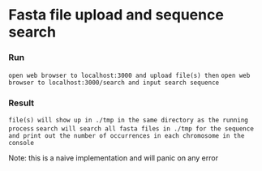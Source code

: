 # Fasta file upload and sequence search

### Run

``` open web browser to localhost:3000 and upload file(s) then ```
``` open web browser to localhost:3000/search and input search sequence ```

### Result

``` file(s) will show up in ./tmp in the same directory as the running process ```
``` search will search all fasta files in ./tmp for the sequence and print out the number of occurrences in each chromosome in the console ```

Note: this is a naive implementation and will panic on any error
